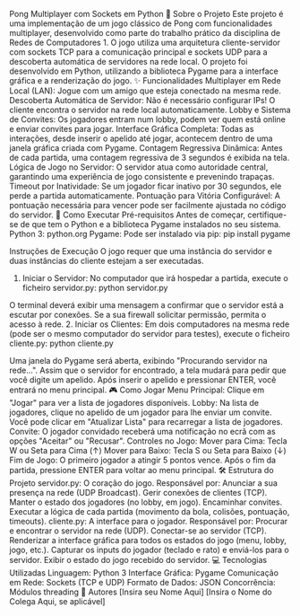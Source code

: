Pong Multiplayer com Sockets em Python
📖 Sobre o Projeto
Este projeto é uma implementação de um jogo clássico de Pong com funcionalidades multiplayer, desenvolvido como parte do trabalho prático da disciplina de Redes de Computadores 1. O jogo utiliza uma arquitetura cliente-servidor com sockets TCP para a comunicação principal e sockets UDP para a descoberta automática de servidores na rede local.
O projeto foi desenvolvido em Python, utilizando a biblioteca Pygame para a interface gráfica e a renderização do jogo.
✨ Funcionalidades
Multiplayer em Rede Local (LAN): Jogue com um amigo que esteja conectado na mesma rede.
Descoberta Automática de Servidor: Não é necessário configurar IPs! O cliente encontra o servidor na rede local automaticamente.
Lobby e Sistema de Convites: Os jogadores entram num lobby, podem ver quem está online e enviar convites para jogar.
Interface Gráfica Completa: Todas as interações, desde inserir o apelido até jogar, acontecem dentro de uma janela gráfica criada com Pygame.
Contagem Regressiva Dinâmica: Antes de cada partida, uma contagem regressiva de 3 segundos é exibida na tela.
Lógica de Jogo no Servidor: O servidor atua como autoridade central, garantindo uma experiência de jogo consistente e prevenindo trapaças.
Timeout por Inatividade: Se um jogador ficar inativo por 30 segundos, ele perde a partida automaticamente.
Pontuação para Vitória Configurável: A pontuação necessária para vencer pode ser facilmente ajustada no código do servidor.
🚀 Como Executar
Pré-requisitos
Antes de começar, certifique-se de que tem o Python e a biblioteca Pygame instalados no seu sistema.
Python 3: python.org
Pygame: Pode ser instalado via pip:
pip install pygame


Instruções de Execução
O jogo requer que uma instância do servidor e duas instâncias do cliente estejam a ser executadas.
1. Iniciar o Servidor:
No computador que irá hospedar a partida, execute o ficheiro servidor.py:
python servidor.py


O terminal deverá exibir uma mensagem a confirmar que o servidor está a escutar por conexões. Se a sua firewall solicitar permissão, permita o acesso à rede.
2. Iniciar os Clientes:
Em dois computadores na mesma rede (pode ser o mesmo computador do servidor para testes), execute o ficheiro cliente.py:
python cliente.py


Uma janela do Pygame será aberta, exibindo "Procurando servidor na rede...".
Assim que o servidor for encontrado, a tela mudará para pedir que você digite um apelido.
Após inserir o apelido e pressionar ENTER, você entrará no menu principal.
🎮 Como Jogar
Menu Principal: Clique em "Jogar" para ver a lista de jogadores disponíveis.
Lobby: Na lista de jogadores, clique no apelido de um jogador para lhe enviar um convite. Você pode clicar em "Atualizar Lista" para recarregar a lista de jogadores.
Convite: O jogador convidado receberá uma notificação no ecrã com as opções "Aceitar" ou "Recusar".
Controles no Jogo:
Mover para Cima: Tecla W ou Seta para Cima (↑)
Mover para Baixo: Tecla S ou Seta para Baixo (↓)
Fim de Jogo: O primeiro jogador a atingir 5 pontos vence. Após o fim da partida, pressione ENTER para voltar ao menu principal.
🛠️ Estrutura do Projeto
servidor.py: O coração do jogo. Responsável por:
Anunciar a sua presença na rede (UDP Broadcast).
Gerir conexões de clientes (TCP).
Manter o estado dos jogadores (no lobby, em jogo).
Encaminhar convites.
Executar a lógica de cada partida (movimento da bola, colisões, pontuação, timeouts).
cliente.py: A interface para o jogador. Responsável por:
Procurar e encontrar o servidor na rede (UDP).
Conectar-se ao servidor (TCP).
Renderizar a interface gráfica para todos os estados do jogo (menu, lobby, jogo, etc.).
Capturar os inputs do jogador (teclado e rato) e enviá-los para o servidor.
Exibir o estado do jogo recebido do servidor.
💻 Tecnologias Utilizadas
Linguagem: Python 3
Interface Gráfica: Pygame
Comunicação em Rede: Sockets (TCP e UDP)
Formato de Dados: JSON
Concorrência: Módulos threading
👥 Autores
[Insira seu Nome Aqui]
[Insira o Nome do Colega Aqui, se aplicável]
